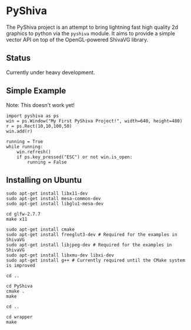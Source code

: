 PyShiva
=======

The PyShiva project is an attempt to bring lightning fast high quality 2d graphics to python via the `pyshiva` module.
It aims to provide a simple vector API on top of the OpenGL-powered ShivaVG library.

Status
-------
Currently under heavy development.


Simple Example
---------------
Note: This doesn't work yet!

	import pyshiva as ps
	win = ps.Window("My First PyShiva Project!", width=640, height=480)
	r = ps.Rect(10,10,100,50)
	win.add(r)

	running = True
	while running:
		win.refresh()
		if ps.key_pressed("ESC") or not win.is_open:
			running = False

Installing on Ubuntu
---------------------
	sudo apt-get install libx11-dev
	sudo apt-get install mesa-common-dev
	sudo apt-get install libglu1-mesa-dev

	cd glfw-2.7.7
	make x11

	sudo apt-get install cmake
	sudo apt-get install freeglut3-dev # Required for the examples in ShivaVG
	sudo apt-get install libjpeg-dev # Required for the examples in ShivaVG
	sudo apt-get install libxmu-dev libxi-dev
	sudo apt-get install g++ # Currently required until the CMake system is improved

	cd ..

	cd PyShiva
	cmake .
	make

	cd ..

	cd wrapper
	make

